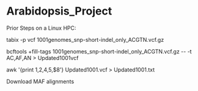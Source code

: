 # Arabidopsis_Project

Prior Steps on a Linux HPC:

tabix -p vcf 1001genomes_snp-short-indel_only_ACGTN.vcf.gz

bcftools +fill-tags 1001genomes_snp-short-indel_only_ACGTN.vcf.gz -- -t AC,AF,AN > Updated1001vcf

awk '{print $1,$2,$4,$5,$8'} Updated1001.vcf > Updated1001.txt

Download MAF alignments
